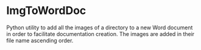 # ImgToWordDoc
Python utility to add all the images of a directory to a new Word document in order to facilitate documentation creation. 
The images are added in their file name ascending order.
